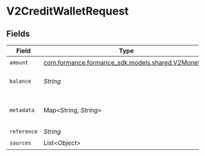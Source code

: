 # V2CreditWalletRequest


## Fields

| Field                                                                                   | Type                                                                                    | Required                                                                                | Description                                                                             |
| --------------------------------------------------------------------------------------- | --------------------------------------------------------------------------------------- | --------------------------------------------------------------------------------------- | --------------------------------------------------------------------------------------- |
| `amount`                                                                                | [com.formance.formance_sdk.models.shared.V2Monetary](../../models/shared/V2Monetary.md) | :heavy_check_mark:                                                                      | N/A                                                                                     |
| `balance`                                                                               | *String*                                                                                | :heavy_minus_sign:                                                                      | The balance to credit                                                                   |
| `metadata`                                                                              | Map<String, *String*>                                                                   | :heavy_check_mark:                                                                      | Metadata associated with the wallet.                                                    |
| `reference`                                                                             | *String*                                                                                | :heavy_minus_sign:                                                                      | N/A                                                                                     |
| `sources`                                                                               | List<*Object*>                                                                          | :heavy_check_mark:                                                                      | N/A                                                                                     |